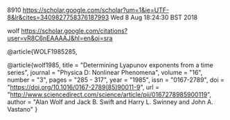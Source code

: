 8910
https://scholar.google.com/scholar?um=1&ie=UTF-8&lr&cites=3409827758376187993
Wed  8 Aug 18:24:30 BST 2018


wolf
https://scholar.google.com/citations?user=vR8C6nEAAAAJ&hl=en&oi=sra



@article{WOLF1985285,

@article{wolf1985,
title = "Determining Lyapunov exponents from a time series",
journal = "Physica D: Nonlinear Phenomena",
volume = "16",
number = "3",
pages = "285 - 317",
year = "1985",
issn = "0167-2789",
doi = "https://doi.org/10.1016/0167-2789(85)90011-9",
url = "http://www.sciencedirect.com/science/article/pii/0167278985900119",
author = "Alan Wolf and Jack B. Swift and Harry L. Swinney and John A. Vastano"
}
